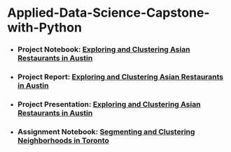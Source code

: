 # Applied-Data-Science-Capstone-with-Python
* <h3>Project Notebook: <a href = https://github.com/Andersen1997/Applied-Data-Science-Capstone-with-Python/blob/master/Exploring-and-Clustering-Asian-Restaurants-in-Austin.ipynb>Exploring and Clustering Asian Restaurants in Austin</a></h3>
* <h3>Project Report: <a href = https://github.com/Andersen1997/Applied-Data-Science-Capstone-with-Python/blob/master/Report-Exploring-and-Clustering-Asian-Restaurants-in-Austin.pdf>Exploring and Clustering Asian Restaurants in Austin</a></h3>
* <h3>Project Presentation: <a href = https://github.com/Andersen1997/Applied-Data-Science-Capstone-with-Python/blob/master/Presentation-Exploring-and-Clustering-Asian-Restaurants-in-Austin.pdf>Exploring and Clustering Asian Restaurants in Austin</a></h3>
* <h3>Assignment Notebook: <a href = https://github.com/Andersen1997/Applied-Data-Science-Capstone-with-Python/blob/master/Segmenting-and-Clustering-Neighborhoods-in-Toronto.ipynb>Segmenting and Clustering Neighborhoods in Toronto</a></h3>
